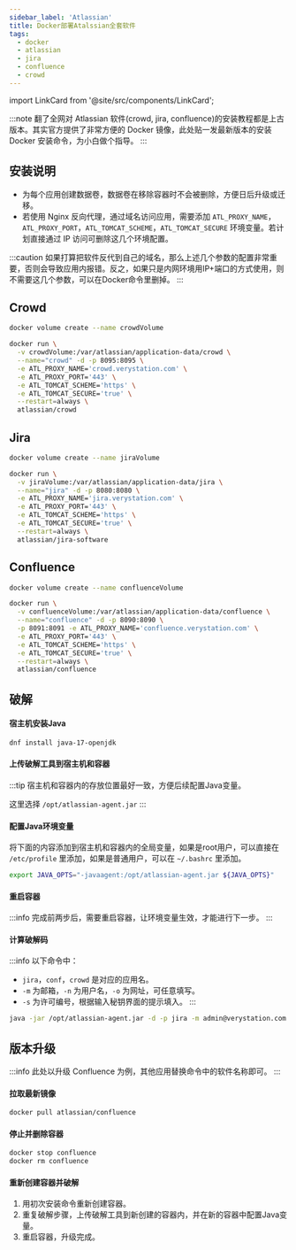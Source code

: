```yaml
---
sidebar_label: 'Atlassian'
title: Docker部署Atalssian全套软件
tags:
  - docker
  - atlassian
  - jira
  - confluence
  - crowd
---
```


import LinkCard from '@site/src/components/LinkCard';

:::note
翻了全网对 Atlassian 软件(crowd, jira, confluence)的安装教程都是上古版本。其实官方提供了非常方便的 Docker 镜像，此处贴一发最新版本的安装 Docker 安装命令，为小白做个指导。
:::

## 安装说明

- 为每个应用创建数据卷，数据卷在移除容器时不会被删除，方便日后升级或迁移。
- 若使用 Nginx 反向代理，通过域名访问应用，需要添加 `ATL_PROXY_NAME`，`ATL_PROXY_PORT`，`ATL_TOMCAT_SCHEME`，`ATL_TOMCAT_SECURE` 环境变量。若计划直接通过 IP 访问可删除这几个环境配置。

:::caution
如果打算把软件反代到自己的域名，那么上述几个参数的配置非常重要，否则会导致应用内报错。反之，如果只是内网环境用IP+端口的方式使用，则不需要这几个参数，可以在Docker命令里删掉。
:::

## Crowd

```bash
docker volume create --name crowdVolume
```

```bash
docker run \
  -v crowdVolume:/var/atlassian/application-data/crowd \
  --name="crowd" -d -p 8095:8095 \
  -e ATL_PROXY_NAME='crowd.verystation.com' \
  -e ATL_PROXY_PORT='443' \
  -e ATL_TOMCAT_SCHEME='https' \
  -e ATL_TOMCAT_SECURE='true' \
  --restart=always \
  atlassian/crowd
```

## Jira

```bash
docker volume create --name jiraVolume
```

```bash
docker run \
  -v jiraVolume:/var/atlassian/application-data/jira \
  --name="jira" -d -p 8080:8080 \
  -e ATL_PROXY_NAME='jira.verystation.com' \
  -e ATL_PROXY_PORT='443' \
  -e ATL_TOMCAT_SCHEME='https' \
  -e ATL_TOMCAT_SECURE='true' \
  --restart=always \
  atlassian/jira-software
```

## Confluence

```bash
docker volume create --name confluenceVolume

docker run \
  -v confluenceVolume:/var/atlassian/application-data/confluence \
  --name="confluence" -d -p 8090:8090 \
  -p 8091:8091 -e ATL_PROXY_NAME='confluence.verystation.com' \
  -e ATL_PROXY_PORT='443' \
  -e ATL_TOMCAT_SCHEME='https' \
  -e ATL_TOMCAT_SECURE='true' \
  --restart=always \
  atlassian/confluence
```

## 破解

#### 宿主机安装Java

```bash
dnf install java-17-openjdk
```

#### 上传破解工具到宿主机和容器

:::tip
宿主机和容器内的存放位置最好一致，方便后续配置Java变量。

这里选择 `/opt/atlassian-agent.jar`
:::

#### 配置Java环境变量

将下面的内容添加到宿主机和容器内的全局变量，如果是root用户，可以直接在 `/etc/profile` 里添加，如果是普通用户，可以在 `~/.bashrc` 里添加。

```bash
export JAVA_OPTS="-javaagent:/opt/atlassian-agent.jar ${JAVA_OPTS}"
```

#### 重启容器

:::info
完成前两步后，需要重启容器，让环境变量生效，才能进行下一步。
:::

#### 计算破解码

:::info
以下命令中：
- `jira`，`conf`，`crowd` 是对应的应用名。
- `-m` 为邮箱，`-n` 为用户名，`-o` 为网址，可任意填写。
- `-s` 为许可编号，根据输入秘钥界面的提示填入。
:::

```bash
java -jar /opt/atlassian-agent.jar -d -p jira -m admin@verystation.com -n admin -o https://verystation.com -s BTHV-5X2G-8XNJ-ZHZG
```

## 版本升级

:::info
此处以升级 Confluence 为例，其他应用替换命令中的软件名称即可。
:::

#### 拉取最新镜像

```bash
docker pull atlassian/confluence
```

#### 停止并删除容器

```bash
docker stop confluence
docker rm confluence
```

#### 重新创建容器并破解

1. 用初次安装命令重新创建容器。
2. 重复破解步骤，上传破解工具到新创建的容器内，并在新的容器中配置Java变量。
3. 重启容器，升级完成。